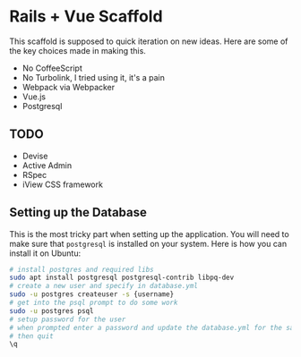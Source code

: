 # Rails + Vue Scaffold

This scaffold is supposed to quick iteration on new ideas. Here are some of the key choices made in making this.

- No CoffeeScript
- No Turbolink, I tried using it, it's a pain
- Webpack via Webpacker
- Vue.js
- Postgresql


## TODO

- Devise
- Active Admin
- RSpec
- iView CSS framework

## Setting up the Database

This is the most tricky part when setting up the application. You will need to make sure that `postgresql` is installed on your system. Here is how you can install it on Ubuntu:

```bash
# install postgres and required libs
sudo apt install postgresql postgresql-contrib libpq-dev
# create a new user and specify in database.yml
sudo -u postgres createuser -s {username}
# get into the psql prompt to do some work
sudo -u postgres psql
# setup password for the user
# when prompted enter a password and update the database.yml for the same
# then quit
\q

```